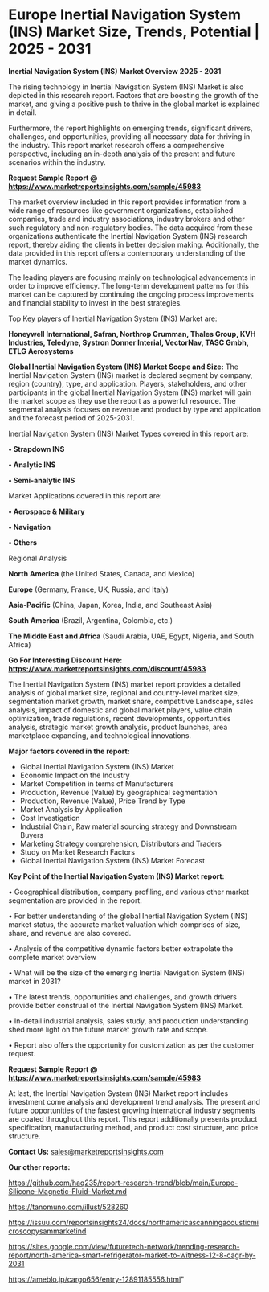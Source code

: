 # Europe Inertial Navigation System (INS) Market Size, Trends, Potential | 2025 - 2031

<Strong> Inertial Navigation System (INS) Market Overview 2025 - 2031</strong>

The rising technology in Inertial Navigation System (INS) Market is also depicted in this research report. Factors that are boosting the growth of the market, and giving a positive push to thrive in the global market is explained in detail.

Furthermore, the report highlights on emerging trends, significant drivers, challenges, and opportunities, providing all necessary data for thriving in the industry. This report market research offers a comprehensive perspective, including an in-depth analysis of the present and future scenarios within the industry.

<strong>Request Sample Report @ <a href=https://www.marketreportsinsights.com/sample/45983>https://www.marketreportsinsights.com/sample/45983</a></strong>

The market overview included in this report provides information from a wide range of resources like government organizations, established companies, trade and industry associations, industry brokers and other such regulatory and non-regulatory bodies. The data acquired from these organizations authenticate the Inertial Navigation System (INS) research report, thereby aiding the clients in better decision making. Additionally, the data provided in this report offers a contemporary understanding of the market dynamics.

The leading players are focusing mainly on technological advancements in order to improve efficiency. The long-term development patterns for this market can be captured by continuing the ongoing process improvements and financial stability to invest in the best strategies.

Top Key players of Inertial Navigation System (INS) Market are:

<strong>Honeywell International, Safran, Northrop Grumman, Thales Group, KVH Industries, Teledyne, Systron Donner Interial, VectorNav, TASC Gmbh, ETLG Aerosystems</strong>

<strong><b>Global Inertial Navigation System (INS) Market Scope and Size:</b></strong>
The Inertial Navigation System (INS) market is declared segment by company, region (country), type, and application. Players, stakeholders, and other participants in the global Inertial Navigation System (INS) market will gain the market scope as they use the report as a powerful resource. The segmental analysis focuses on revenue and product by type and application and the forecast period of 2025-2031.

Inertial Navigation System (INS) Market Types covered in this report are:

<strong>•  Strapdown INS

•  Analytic INS

•  Semi-analytic INS</strong>

Market Applications covered in this report are:

<strong>•  Aerospace & Military

•  Navigation

•  Others</strong> 

Regional Analysis

<strong>North America</strong> (the United States, Canada, and Mexico)

<strong>Europe</strong> (Germany, France, UK, Russia, and Italy)

<strong>Asia-Pacific</strong> (China, Japan, Korea, India, and Southeast Asia)

<strong>South America</strong> (Brazil, Argentina, Colombia, etc.)

<strong>The Middle East and Africa</strong> (Saudi Arabia, UAE, Egypt, Nigeria, and South Africa)

<strong>Go For Interesting Discount Here: <a href=https://www.marketreportsinsights.com/discount/45983>https://www.marketreportsinsights.com/discount/45983</a></strong>

The Inertial Navigation System (INS) market report provides a detailed analysis of global market size, regional and country-level market size, segmentation market growth, market share, competitive Landscape, sales analysis, impact of domestic and global market players, value chain optimization, trade regulations, recent developments, opportunities analysis, strategic market growth analysis, product launches, area marketplace expanding, and technological innovations.

<strong><b>Major factors covered in the report:</b></strong>
<ul>
  <li>Global Inertial Navigation System (INS) Market </li>
  <li>Economic Impact on the Industry</li>
  <li>Market Competition in terms of Manufacturers</li>
  <li>Production, Revenue (Value) by geographical segmentation</li>
  <li>Production, Revenue (Value), Price Trend by Type</li>
  <li>Market Analysis by Application</li>
  <li>Cost Investigation</li>
  <li>Industrial Chain, Raw material sourcing strategy and Downstream Buyers</li>
  <li>Marketing Strategy comprehension, Distributors and Traders</li>
  <li>Study on Market Research Factors</li>
  <li>Global Inertial Navigation System (INS) Market Forecast</li>
</ul>

<strong><b>Key Point of the Inertial Navigation System (INS) Market report:</b></strong>

• Geographical distribution, company profiling, and various other market segmentation are provided in the report.

• For better understanding of the global Inertial Navigation System (INS) market status, the accurate market valuation which comprises of size, share, and revenue are also covered.

• Analysis of the competitive dynamic factors better extrapolate the complete market overview

• What will be the size of the emerging Inertial Navigation System (INS) market in 2031?

• The latest trends, opportunities and challenges, and growth drivers provide better construal of the Inertial Navigation System (INS) Market.

• In-detail industrial analysis, sales study, and production understanding shed more light on the future market growth rate and scope.

• Report also offers the opportunity for customization as per the customer request.

<strong>Request Sample Report @ <a href=https://www.marketreportsinsights.com/sample/45983>https://www.marketreportsinsights.com/sample/45983</a></strong>

At last, the Inertial Navigation System (INS) Market report includes investment come analysis and development trend analysis. The present and future opportunities of the fastest growing international industry segments are coated throughout this report. This report additionally presents product specification, manufacturing method, and product cost structure, and price structure.

<strong>Contact Us:</strong>
sales@marketreportsinsights.com

<strong>Our other reports:</strong>

<a href=https://github.com/haq235/report-research-trend/blob/main/Europe-Silicone-Magnetic-Fluid-Market.md>https://github.com/haq235/report-research-trend/blob/main/Europe-Silicone-Magnetic-Fluid-Market.md</a>

<a href=https://tanomuno.com/illust/528260>https://tanomuno.com/illust/528260</a>

<a href=https://issuu.com/reportsinsights24/docs/northamericascanningacousticmicroscopysammarketind>https://issuu.com/reportsinsights24/docs/northamericascanningacousticmicroscopysammarketind</a>

<a href=https://sites.google.com/view/futuretech-network/trending-research-report/north-america-smart-refrigerator-market-to-witness-12-8-cagr-by-2031>https://sites.google.com/view/futuretech-network/trending-research-report/north-america-smart-refrigerator-market-to-witness-12-8-cagr-by-2031</a>

<a href=https://ameblo.jp/cargo656/entry-12891185556.html>https://ameblo.jp/cargo656/entry-12891185556.html</a>"
